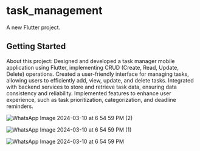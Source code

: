 # task_management

A new Flutter project.

## Getting Started
About this project:
Designed and developed a task manager mobile application using Flutter, implementing CRUD (Create, Read, Update, Delete) operations. Created a user-friendly interface for managing tasks, allowing users to efficiently add, view, update, and delete tasks. Integrated with backend services to store and retrieve task data, ensuring data consistency and reliability. Implemented features to enhance user experience, such as task prioritization, categorization, and deadline reminders.

![WhatsApp Image 2024-03-10 at 6 54 59 PM (2)](https://github.com/Saleemullahkhan2002/Task-Manager-App/assets/114803604/1465fe9b-0dc0-47be-ba8d-1b90583c828f)


![WhatsApp Image 2024-03-10 at 6 54 59 PM (1)](https://github.com/Saleemullahkhan2002/Task-Manager-App/assets/114803604/bef83fbe-9d39-4d2f-ab21-71a8891e9859)

![WhatsApp Image 2024-03-10 at 6 54 59 PM](https://github.com/Saleemullahkhan2002/Task-Manager-App/assets/114803604/75199afe-2a23-4bb6-be0d-c1d36e916090)

